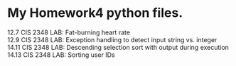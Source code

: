 # My Homework4 python files.

12.7 CIS 2348 LAB: Fat-burning heart rate <br> 
12.9 CIS 2348 LAB: Exception handling to detect input string vs. integer <br> 
14.11 CIS 2348 LAB: Descending selection sort with output during execution <br> 
14.13 CIS 2348 LAB: Sorting user IDs
